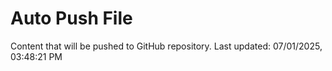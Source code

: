 # Auto Push File

Content that will be pushed to GitHub repository.
Last updated: 07/01/2025, 03:48:21 PM